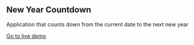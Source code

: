 ## New Year Countdown

Application that counts down from the current date to the next new year

[Go to live demo](https://new-year-countdown-xi.vercel.app/)
